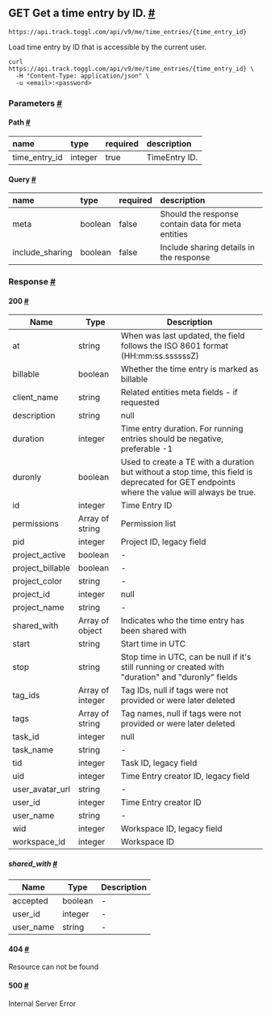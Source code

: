 ## GET Get a time entry by ID. [​#](https://engineering.toggl.com/docs/api/time_entries/#get-get-a-time-entry-by-id "Direct link to GET Get a time entry by ID.")

```
https://api.track.toggl.com/api/v9/me/time_entries/{time_entry_id}
```

Load time entry by ID that is accessible by the current user.


```
curl  https://api.track.toggl.com/api/v9/me/time_entries/{time_entry_id} \
  -H "Content-Type: application/json" \
  -u <email>:<password>
```

### Parameters [​#](https://engineering.toggl.com/docs/api/time_entries/#parameters-1 "Direct link to Parameters")

#### Path [​#](https://engineering.toggl.com/docs/api/time_entries/#path "Direct link to Path")

| name          | type    | required | description   |
| :------------ | :------ | :------- | :------------ |
| time_entry_id | integer | true     | TimeEntry ID. |

#### Query [​#](https://engineering.toggl.com/docs/api/time_entries/#query-2 "Direct link to Query")

| name            | type    | required | description                                        |
| :-------------- | :------ | :------- | :------------------------------------------------- |
| meta            | boolean | false    | Should the response contain data for meta entities |
| include_sharing | boolean | false    | Include sharing details in the response            |

### Response [​#](https://engineering.toggl.com/docs/api/time_entries/#response-2 "Direct link to Response")

#### 200 [​#](https://engineering.toggl.com/docs/api/time_entries/#200-2 "Direct link to 200")

| Name             | Type             | Description                                                                                                                                  |
| ---------------- | ---------------- | -------------------------------------------------------------------------------------------------------------------------------------------- |
| at               | string           | When was last updated, the field follows the ISO 8601 format (HH:mm:ss.ssssssZ)                                                              |
| billable         | boolean          | Whether the time entry is marked as billable                                                                                                 |
| client_name      | string           | Related entities meta fields - if requested                                                                                                  |
| description      | string           | null                                                                                                                                         |
| duration         | integer          | Time entry duration. For running entries should be negative, preferable -1                                                                   |
| duronly          | boolean          | Used to create a TE with a duration but without a stop time, this field is deprecated for GET endpoints where the value will always be true. |
| id               | integer          | Time Entry ID                                                                                                                                |
| permissions      | Array of string  | Permission list                                                                                                                              |
| pid              | integer          | Project ID, legacy field                                                                                                                     |
| project_active   | boolean          | \-                                                                                                                                           |
| project_billable | boolean          | \-                                                                                                                                           |
| project_color    | string           | \-                                                                                                                                           |
| project_id       | integer          | null                                                                                                                                         |
| project_name     | string           | \-                                                                                                                                           |
| shared_with      | Array of object  | Indicates who the time entry has been shared with                                                                                            |
| start            | string           | Start time in UTC                                                                                                                            |
| stop             | string           | Stop time in UTC, can be null if it's still running or created with "duration" and "duronly" fields                                          |
| tag_ids          | Array of integer | Tag IDs, null if tags were not provided or were later deleted                                                                                |
| tags             | Array of string  | Tag names, null if tags were not provided or were later deleted                                                                              |
| task_id          | integer          | null                                                                                                                                         |
| task_name        | string           | \-                                                                                                                                           |
| tid              | integer          | Task ID, legacy field                                                                                                                        |
| uid              | integer          | Time Entry creator ID, legacy field                                                                                                          |
| user_avatar_url  | string           | \-                                                                                                                                           |
| user_id          | integer          | Time Entry creator ID                                                                                                                        |
| user_name        | string           | \-                                                                                                                                           |
| wid              | integer          | Workspace ID, legacy field                                                                                                                   |
| workspace_id     | integer          | Workspace ID                                                                                                                                 |

##### shared_with [​#](https://engineering.toggl.com/docs/api/time_entries/#shared_with-2 "Direct link to shared_with")

| Name      | Type    | Description |
| --------- | ------- | ----------- |
| accepted  | boolean | \-          |
| user_id   | integer | \-          |
| user_name | string  | \-          |

#### 404 [​#](https://engineering.toggl.com/docs/api/time_entries/#404-1 "Direct link to 404")

Resource can not be found

#### 500 [​#](https://engineering.toggl.com/docs/api/time_entries/#500-2 "Direct link to 500")

Internal Server Error